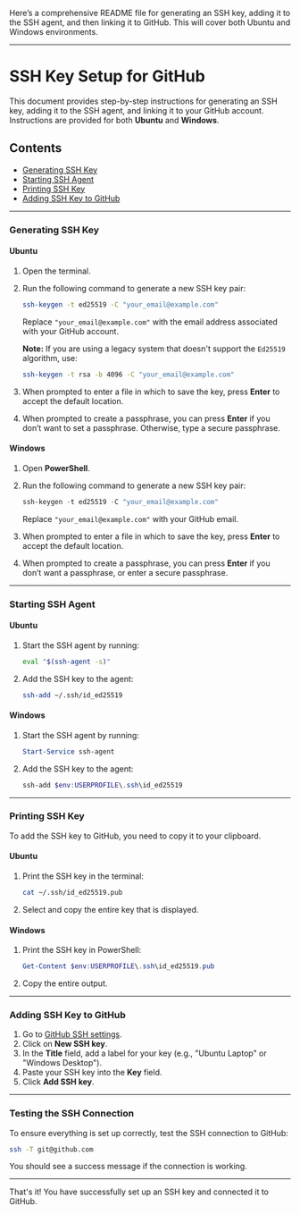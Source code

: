 Here’s a comprehensive README file for generating an SSH key, adding it to the SSH agent, and then linking it to GitHub. This will cover both Ubuntu and Windows environments.

---

# SSH Key Setup for GitHub

This document provides step-by-step instructions for generating an SSH key, adding it to the SSH agent, and linking it to your GitHub account. Instructions are provided for both **Ubuntu** and **Windows**.

## Contents

- [Generating SSH Key](#generating-ssh-key)
- [Starting SSH Agent](#starting-ssh-agent)
- [Printing SSH Key](#printing-ssh-key)
- [Adding SSH Key to GitHub](#adding-ssh-key-to-github)

---

### Generating SSH Key

#### Ubuntu

1. Open the terminal.
2. Run the following command to generate a new SSH key pair:

   ```bash
   ssh-keygen -t ed25519 -C "your_email@example.com"
   ```

   Replace `"your_email@example.com"` with the email address associated with your GitHub account.

   **Note:** If you are using a legacy system that doesn't support the `Ed25519` algorithm, use:

   ```bash
   ssh-keygen -t rsa -b 4096 -C "your_email@example.com"
   ```

3. When prompted to enter a file in which to save the key, press **Enter** to accept the default location.
4. When prompted to create a passphrase, you can press **Enter** if you don’t want to set a passphrase. Otherwise, type a secure passphrase.

#### Windows

1. Open **PowerShell**.
2. Run the following command to generate a new SSH key pair:

   ```powershell
   ssh-keygen -t ed25519 -C "your_email@example.com"
   ```

   Replace `"your_email@example.com"` with your GitHub email.

3. When prompted to enter a file in which to save the key, press **Enter** to accept the default location.
4. When prompted to create a passphrase, you can press **Enter** if you don’t want a passphrase, or enter a secure passphrase.

---

### Starting SSH Agent

#### Ubuntu

1. Start the SSH agent by running:

   ```bash
   eval "$(ssh-agent -s)"
   ```

2. Add the SSH key to the agent:
   ```bash
   ssh-add ~/.ssh/id_ed25519
   ```

#### Windows

1. Start the SSH agent by running:

   ```powershell
   Start-Service ssh-agent
   ```

2. Add the SSH key to the agent:
   ```powershell
   ssh-add $env:USERPROFILE\.ssh\id_ed25519
   ```

---

### Printing SSH Key

To add the SSH key to GitHub, you need to copy it to your clipboard.

#### Ubuntu

1. Print the SSH key in the terminal:

   ```bash
   cat ~/.ssh/id_ed25519.pub
   ```

2. Select and copy the entire key that is displayed.

#### Windows

1. Print the SSH key in PowerShell:

   ```powershell
   Get-Content $env:USERPROFILE\.ssh\id_ed25519.pub
   ```

2. Copy the entire output.

---

### Adding SSH Key to GitHub

1. Go to [GitHub SSH settings](https://github.com/settings/keys).
2. Click on **New SSH key**.
3. In the **Title** field, add a label for your key (e.g., "Ubuntu Laptop" or "Windows Desktop").
4. Paste your SSH key into the **Key** field.
5. Click **Add SSH key**.

---

### Testing the SSH Connection

To ensure everything is set up correctly, test the SSH connection to GitHub:

```bash
ssh -T git@github.com
```

You should see a success message if the connection is working.

---

That's it! You have successfully set up an SSH key and connected it to GitHub.
